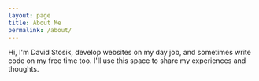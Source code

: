 ```yaml
---
layout: page
title: About Me
permalink: /about/
---
```


Hi, I'm David Stosik, develop websites on my day job, and sometimes write code on
my free time too. I'll use this space to share my experiences and thoughts.
